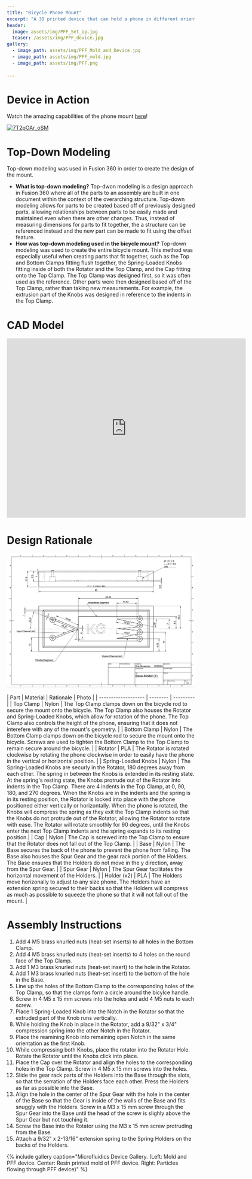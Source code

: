 ```yaml
---
title: "Bicycle Phone Mount"
excerpt: "A 3D printed device that can hold a phone in different orientations while attached to handle bars on a bicycle."
header:
  image: assets/img/PFF_Set_Up.jpg
  teaser: /assets/img/PPF_device.jpg
gallery:
  - image_path: assets/img/PFF_Mold_and_Device.jpg
  - image_path: assets/img/PFF_mold.jpg
  - image_path: assets/img/PFF.png
   
---
```


# Device in Action
Watch the amazing capabilities of the phone mount [here](https://youtu.be/7T2pOAr_oSM)!

[![7T2pOAr_oSM](https://img.youtube.com/vi/7T2pOAr_oSM/0.jpg)](https://youtu.be/7T2pOAr_oSM)


# Top-Down Modeling
Top-down modeling was used in Fusion 360 in order to create the design of the mount.
* **What is top-down modeling?** Top-dwon modeling is a design approach in Fusion 360 where all of the parts to an assembly are built in one document within the context of the overarching structure. Top-down modeling allows for parts to be created based off of previously designed parts, allowing relationships between parts to be easily made and maintained even when there are other changes. Thus, instead of measuring dimensions for parts to fit together, the a structure can be referenced instead and the new part can be made to fit using the offset feature.
* **How was top-down modeling used in the bicycle mount?** Top-down modeling was used to create the entire bicycle mount. This method was especially useful when creating parts that fit together, such as the Top and Bottom Clamps fitting flush together, the Spring-Loaded Knobs fitting inside of both the Rotator and the Top Clamp, and the Cap fitting onto the Top Clamp. The Top Clamp was designed first, so it was often used as the reference. Other parts were then designed based off of the Top Clamp, rather than taking new measurements. For example, the extrusion part of the Knobs was designed in reference to the indents in the Top Clamp. 


# CAD Model

<iframe src="https://vanderbilt643.autodesk360.com/shares/public/SH286ddQT78850c0d8a4a257d9a3245c2449?mode=embed" width="640" height="480" allowfullscreen="true" webkitallowfullscreen="true" mozallowfullscreen="true"  frameborder="0"></iframe>

# Design Rationale

![Labeled_Design](/assets/img/PFF_Drawing.jpg)


| Part                | Material | Rationale | Photo |
| ------------------- | -------- | --------- | 
| Top Clamp | Nylon | The Top Clamp clamps down on the bicycle rod to secure the mount onto the bicycle. The Top Clamp also houses the Rotator and Spring-Loaded Knobs, which allow for rotation of the phone. The Top Clamp also controls the height of the phone, ensuring that it does not interefere with any of the mount's geometry. |
| Bottom Clamp | Nylon | The Bottom Clamp clamps down on the bicycle rod to secure the mount onto the bicycle. Screws are used to tighten the Bottom Clamp to the Top Clamp to remain secure around the bicycle. |
| Rotator | PLA | The Rotator is rotated clockwise by rotating the phone clockwise in order to easily have the phone in the vertical or horizontal position. |
| Spring-Loaded Knobs | Nylon | The Spring-Loaded Knobs are securly in the Rotator, 180 degrees away from each other. The spring in between the Knobs is extended in its resting state. At the spring's resting state, the Knobs protrude out of the Rotator into indents in the Top Clamp. There are 4 indents in the Top Clamp, at 0, 90, 180, and 270 degrees. When the Knobs are in the indents and the spring is in its resting position, the Rotator is locked into place with the phone positioned either vertically or horizontally. When the phone is rotated, the Knobs will compress the spring as they exit the Top Clamp indents so that the Knobs do not protrude out of the Rotator, allowing the Rotator to rotate with ease. The Rotator will rotate smoothly for 90 degrees, until the Knobs enter the next Top Clamp indents and the spring expands to its resting position.|
| Cap | Nylon | The Cap is screwed into the Top Clamp to ensure that the Rotator does not fall out of the Top Clamp. |
| Base | Nylon | The Base secures the back of the phone to prevent the phone from falling. The Base also houses the Spur Gear and the gear rack portion of the Holders. The Base ensures that the Holders do not move in the y direction, away from the Spur Gear. |
| Spur Gear | Nylon | The Spur Gear facilitates the horizontal movement of the Holders. |
| Holder (x2) | PLA | The Holders move horizonally to adjust to any size phone. The Holders have an extension spring secured to their backs so that the Holders will compress as much as possible to squeeze the phone so that it will not fall out of the mount. |

# Assembly Instructions

1. Add 4 M5 brass knurled nuts (heat-set inserts) to all holes in the Bottom Clamp.
2. Add 4 M5 brass knurled nuts (heat-set inserts) to 4 holes on the round face of the Top Clamp.
3. Add 1 M3 brass knurled nuts (heat-set insert) to the hole in the Rotator.
4. Add 1 M3 brass knurled nuts (heat-set insert) to the bottom of the hole in the Base.
5. Line up the holes of the Bottom Clamp to the corresponding holes of the Top Clamp, so that the clamps form a circle around the bicylce handle.
6. Screw in 4 M5 x 15 mm screws into the holes and add 4 M5 nuts to each screw.
7. Place 1 Spring-Loaded Knob into the Notch in the Rotator so that the extruded part of the Knob runs vertically.
8. While holding the Knob in place in the Rotator, add a 9/32" x 3/4" compression spring into the other Notch in the Rotator. 
9. Place the reamining Knob into remaining open Notch in the same orientation as the first Knob.
10. While compressing both Knobs, place the rotator into the Rotator Hole. Rotate the Rotator until the Knobs click into place.
11. Place the Cap over the Rotator and align the holes to the corresponding holes in the Top Clamp. Screw in 4 M5 x 15 mm screws into the holes.
12. Slide the gear rack parts of the Holders into the Base through the slots, so that the serration of the Holders face each other. Press the Holders as far as possible into the Base.
13. Align the hole in the center of the Spur Gear with the hole in the center of the Base so that the Gear is inside of the walls of the Base and fits snuggly with the Holders. Screw in a M3 x 15 mm screw through the Spur Gear into the Base until the head of the screw is slighly above the Spur Gear but not touching it.
14. Screw the Base into the Rotator using the M3 x 15 mm screw protruding from the Base.
15. Attach a 9/32" x 2-13/16" extension spring to the Spring Holders on the backs of the Holders.

{% include gallery caption="Microfluidics Device Gallery. (Left: Mold and PFF device. Center: Resin printed mold of PFF device. Right: Particles flowing through PFF device)" %}

